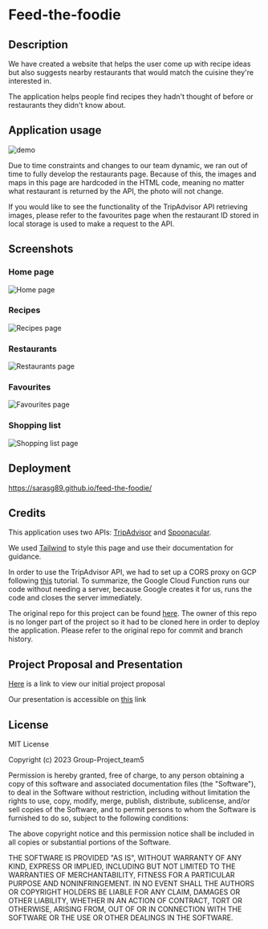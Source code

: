 # Feed-the-foodie

## Description

We have created a website that helps the user come up with recipe ideas but also suggests nearby restaurants that would match the cuisine they're interested in.

The application helps people find recipes they hadn't thought of before or restaurants they didn't know about.

## Application usage

![demo](./assets/images/Feed%20The%20Foodie.gif)

Due to time constraints and changes to our team dynamic, we ran out of time to fully develop the restaurants page. Because of this, the images and maps in this page are hardcoded in the HTML code, meaning no matter what restaurant is returned by the API, the photo will not change. 

If you would like to see the functionality of the TripAdvisor API retrieving images, please refer to the favourites page when the restaurant ID stored in local storage is used to make a request to the API.

## Screenshots

### Home page

![Home page](./assets/images/screenshots/home-page.png)

### Recipes

![Recipes page](./assets/images/screenshots/recipes.png)

### Restaurants

![Restaurants page](./assets/images/screenshots/restaurants.png)

### Favourites

![Favourites page](./assets/images/screenshots/favourites.png)

### Shopping list

![Shopping list page](./assets/images/screenshots/shopping-list.png)

## Deployment

https://sarasg89.github.io/feed-the-foodie/

## Credits

This application uses two APIs: [TripAdvisor](https://tripadvisor-content-api.readme.io/reference/overview) and [Spoonacular](https://spoonacular.com/food-api/docs).

We used [Tailwind](https://tailwindcss.com/docs/installation) to style this page and use their documentation for guidance.

In order to use the TripAdvisor API, we had to set up a CORS proxy on GCP following [this](https://github.com/taichunmin/gcf-cors-anywhere) tutorial. To summarize, the Google Cloud Function runs our code without needing a server, because Google creates it for us, runs the code and closes the server immediately.

The original repo for this project can be found [here](https://github.com/MohammadKouchaki/Feed-the-foodie). The owner of this repo is no longer part of the project so it had to be cloned here in order to deploy the application. Please refer to the original repo for commit and branch history.

## Project Proposal and Presentation

[Here](https://docs.google.com/document/d/1AQT4OEH4UhSiaxFsiAVgNsJgzWs-vwxX/edit?usp=share_link&ouid=102341349698427392931&rtpof=true&sd=true) is a link to view our initial project proposal

Our presentation is accessible on [this](https://www.canva.com/design/DAFaA6s-QW8/e3X8dgEmiYC-qLPmN6SdpQ/edit) link

## License

MIT License

Copyright (c) 2023 Group-Project_team5

Permission is hereby granted, free of charge, to any person obtaining a copy of this software and associated documentation files (the "Software"), to deal in the Software without restriction, including without limitation the rights to use, copy, modify, merge, publish, distribute, sublicense, and/or sell copies of the Software, and to permit persons to whom the Software is furnished to do so, subject to the following conditions:

The above copyright notice and this permission notice shall be included in all copies or substantial portions of the Software.

THE SOFTWARE IS PROVIDED "AS IS", WITHOUT WARRANTY OF ANY KIND, EXPRESS OR IMPLIED, INCLUDING BUT NOT LIMITED TO THE WARRANTIES OF MERCHANTABILITY, FITNESS FOR A PARTICULAR PURPOSE AND NONINFRINGEMENT. IN NO EVENT SHALL THE AUTHORS OR COPYRIGHT HOLDERS BE LIABLE FOR ANY CLAIM, DAMAGES OR OTHER LIABILITY, WHETHER IN AN ACTION OF CONTRACT, TORT OR OTHERWISE, ARISING FROM, OUT OF OR IN CONNECTION WITH THE SOFTWARE OR THE USE OR OTHER DEALINGS IN THE SOFTWARE.
